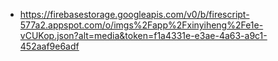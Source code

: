 - https://firebasestorage.googleapis.com/v0/b/firescript-577a2.appspot.com/o/imgs%2Fapp%2Fxinyiheng%2Fe1e-vCUKop.json?alt=media&token=f1a4331e-e3ae-4a63-a9c1-452aaf9e6adf
